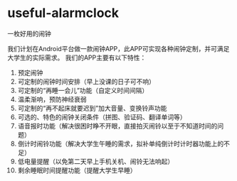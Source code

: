 # useful-alarmclock
一枚好用的闹钟

我们计划在Android平台做一款闹钟APP，此APP可实现各种闹钟定制，并可满足大学生的实际需求。
我们的APP主要有以下特性：
1.	预定闹钟  
2.	可定制的闹钟时间安排（早上没课的日子可不响）   
3.	可定制的“再睡一会儿”功能（自定义时间间隔）   
4.	温柔渐响，预防神经衰弱  
5.	可定制的“再不起床就要迟到”加大音量、变换铃声功能
6.	可选的、特色的闹钟关闭条件（拼图、验证码、翻译单词等）
7.	语音报时功能（解决很困时睁不开眼，直接拍灭闹铃以至于不知道时间的问题）
8.	倒计时闹铃功能（解决大学生午睡的需求，拟补单纯倒计时计时器功能上的不足）
9.	低电量提醒（以免第二天早上手机关机、闹铃无法响起）
10. 剩余睡眠时间提醒功能（提醒大学生早睡）
